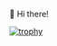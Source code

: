 👋 Hi there!


[![trophy](https://github-profile-trophy.vercel.app/?username=rheech22)](https://github.com/rheech22/github-profile-trophy)
